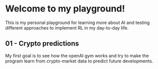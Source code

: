 # Welcome to my playground!
This is my personal playground for learning more about AI and testing different approaches to implement RL in 
my day-to-day life.
## 01 - Crypto predictions
My first goal is to see how the openAI gym works and try to make the program learn from 
crypto-market data to predict future developments.